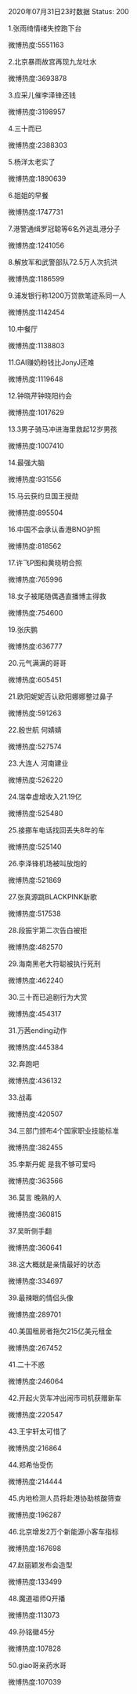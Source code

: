 2020年07月31日23时数据
Status: 200

1.张雨绮情绪失控跑下台

微博热度:5551163

2.北京暴雨故宫再现九龙吐水

微博热度:3693878

3.应采儿催李泽锋还钱

微博热度:3198957

4.三十而已

微博热度:2388303

5.杨洋太老实了

微博热度:1890639

6.姐姐的早餐

微博热度:1747731

7.港警通缉罗冠聪等6名外逃乱港分子

微博热度:1241056

8.解放军和武警部队72.5万人次抗洪

微博热度:1186599

9.浦发银行称1200万贷款笔迹系同一人

微博热度:1142454

10.中餐厅

微博热度:1138803

11.GAI赚奶粉钱比JonyJ还难

微博热度:1119648

12.钟晓芹钟晓阳约会

微博热度:1017629

13.3男子骑马冲进海里救起12岁男孩

微博热度:1007410

14.最强大脑

微博热度:931556

15.马云获约旦国王授勋

微博热度:895504

16.中国不会承认香港BNO护照

微博热度:818562

17.许飞P图和黄晓明合照

微博热度:765996

18.女子被尾随偶遇直播博主得救

微博热度:754600

19.张庆鹏

微博热度:636777

20.元气满满的哥哥

微博热度:605451

21.欧阳妮妮否认欧阳娜娜整过鼻子

微博热度:591263

22.殷世航 何婧婧

微博热度:527574

23.大连人 河南建业

微博热度:526220

24.瑞幸虚增收入21.19亿

微博热度:525480

25.接挪车电话找回丢失8年的车

微博热度:525140

26.李泽锋机场被叫放炮的

微博热度:521869

27.张真源跳BLACKPINK新歌

微博热度:517538

28.段振宇第二次告白被拒

微博热度:482570

29.海南黑老大符聪被执行死刑

微博热度:462240

30.三十而已追剧行为大赏

微博热度:454317

31.万茜ending动作

微博热度:445384

32.奔跑吧

微博热度:436132

33.战毒

微博热度:420507

34.三部门颁布4个国家职业技能标准

微博热度:382455

35.李斯丹妮 是我不够可爱吗

微博热度:363566

36.莫言 晚熟的人

微博热度:360815

37.吴昕侧手翻

微博热度:360641

38.这大概就是亲情最好的状态

微博热度:334697

39.最辣眼的情侣头像

微博热度:289701

40.美国租房者拖欠215亿美元租金

微博热度:267452

41.二十不惑

微博热度:246064

42.开起火货车冲出闹市司机获赠新车

微博热度:220547

43.王宇轩太可惜了

微博热度:216864

44.郑希怡受伤

微博热度:214444

45.内地检测人员将赴港协助核酸筛查

微博热度:196287

46.北京增发2万个新能源小客车指标

微博热度:167698

47.赵丽颖发布会造型

微博热度:133499

48.魔道祖师Q开播

微博热度:113073

49.孙铭徽45分

微博热度:107828

50.giao哥亲药水哥

微博热度:107039

